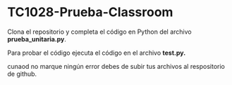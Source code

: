 # TC1028-Prueba-Classroom

Clona el repositorio y completa el código en Python del archivo **prueba_unitaria.py**.

Para probar el código ejecuta el código en el archivo **test.py.**

cunaod no marque ningún error  debes de subir tus archivos al respositorio de github.


